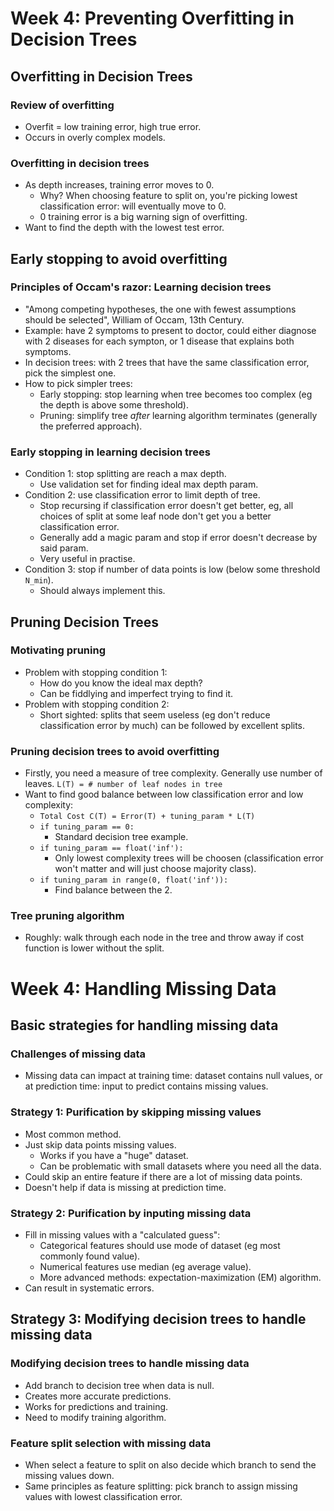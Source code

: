 # Week 4: Preventing Overfitting in Decision Trees

## Overfitting in Decision Trees

### Review of overfitting

* Overfit = low training error, high true error.
* Occurs in overly complex models.

### Overfitting in decision trees

* As depth increases, training error moves to 0.
  * Why? When choosing feature to split on, you're picking lowest classification error: will eventually move to 0.
  * 0 training error is a big warning sign of overfitting.
* Want to find the depth with the lowest test error.

## Early stopping to avoid overfitting

### Principles of Occam's razor: Learning decision trees

* "Among competing hypotheses, the one with fewest assumptions should be selected", William of Occam, 13th Century.
* Example: have 2 symptoms to present to doctor, could either diagnose with 2 diseases for each sympton, or 1 disease that explains both symptoms.
* In decision trees: with 2 trees that have the same classification error, pick the simplest one.
* How to pick simpler trees:
  * Early stopping: stop learning when tree becomes too complex (eg the depth is above some threshold).
  * Pruning: simplify tree *after* learning algorithm terminates (generally the preferred approach).

### Early stopping in learning decision trees

* Condition 1: stop splitting are reach a max depth.
  * Use validation set for finding ideal max depth param.
* Condition 2: use classification error to limit depth of tree.
  * Stop recursing if classification error doesn't get better, eg, all choices of split at some leaf node don't get you a better classification error.
  * Generally add a magic param and stop if error doesn't decrease by said param.
  * Very useful in practise.
* Condition 3: stop if number of data points is low (below some threshold ``N_min``).
  * Should always implement this.

## Pruning Decision Trees

### Motivating pruning

* Problem with stopping condition 1:
  * How do you know the ideal max depth?
  * Can be fiddlying and imperfect trying to find it.
* Problem with stopping condition 2:
  * Short sighted: splits that seem useless (eg don't reduce classification error by much) can be followed by excellent splits.

### Pruning decision trees to avoid overfitting

* Firstly, you need a measure of tree complexity. Generally use number of leaves. ``L(T) = # number of leaf nodes in tree``
* Want to find good balance between low classification error and low complexity:
  * ``Total Cost C(T) = Error(T) + tuning_param * L(T)``
  * ``if tuning_param == 0:``
    * Standard decision tree example.
  * ``if tuning_param == float('inf'):``
    * Only lowest complexity trees will be choosen (classification error won't matter and will just choose majority class).
  * ``if tuning_param in range(0, float('inf')):``
    * Find balance between the 2.

### Tree pruning algorithm

* Roughly: walk through each node in the tree and throw away if cost function is lower without the split.

# Week 4: Handling Missing Data

## Basic strategies for handling missing data

### Challenges of missing data

* Missing data can impact at training time: dataset contains null values, or at prediction time: input to predict contains missing values.

### Strategy 1: Purification by skipping missing values

* Most common method.
* Just skip data points missing values.
  * Works if you have a "huge" dataset.
  * Can be problematic with small datasets where you need all the data.
* Could skip an entire feature if there are a lot of missing data points.
* Doesn't help if data is missing at prediction time.

### Strategy 2: Purification by inputing missing data

* Fill in missing values with a "calculated guess":
  * Categorical features should use mode of dataset (eg most commonly found value).
  * Numerical features use median (eg average value).
  * More advanced methods: expectation-maximization (EM) algorithm.
* Can result in systematic errors.

## Strategy 3: Modifying decision trees to handle missing data

### Modifying decision trees to handle missing data

* Add branch to decision tree when data is null.
* Creates more accurate predictions.
* Works for predictions and training.
* Need to modify training algorithm.

### Feature split selection with missing data

* When select a feature to split on also decide which branch to send the missing values down.
* Same principles as feature splitting: pick branch to assign missing values with lowest classification error.
